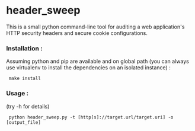 # header_sweep
This is a small python command-line tool for auditing a web application's HTTP security headers and secure cookie configurations.

### Installation :
Assuming python and pip are available and on global path (you can always use virtualenv to install the dependencies on an isolated instance) :

<code> make install </code>

### Usage :
(try -h for details)

<code> python header_sweep.py -t [http[s]://target.url/target.uri] -o [output_file] </code>
